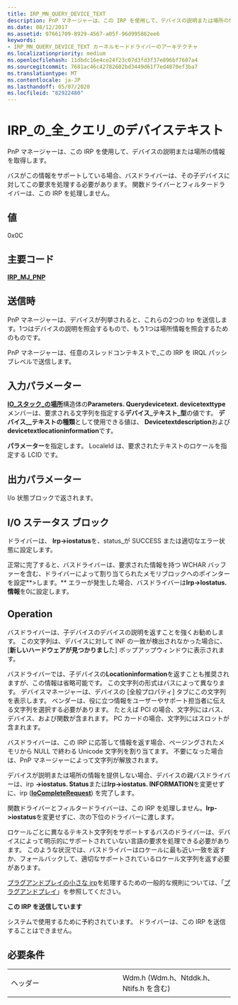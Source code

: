 ```yaml
---
title: IRP_MN_QUERY_DEVICE_TEXT
description: PnP マネージャーは、この IRP を使用して、デバイスの説明または場所の情報を取得します。バスがこの情報をサポートしている場合、バスドライバーは、その子デバイスに対してこの要求を処理する必要があります。 関数ドライバーとフィルタードライバーは、この IRP を処理しません。
ms.date: 08/12/2017
ms.assetid: 07661709-8929-4567-a05f-96d995862ee6
keywords:
- IRP_MN_QUERY_DEVICE_TEXT カーネルモードドライバーのアーキテクチャ
ms.localizationpriority: medium
ms.openlocfilehash: 11dbdc16e4ce24f23c07d3fd3f37e896bf7607a4
ms.sourcegitcommit: 7681ac46c42782602bd3449d61f7ed4870ef3ba7
ms.translationtype: MT
ms.contentlocale: ja-JP
ms.lasthandoff: 05/07/2020
ms.locfileid: "82922480"
---
```

# <a name="irp_mn_query_device_text"></a>IRP\_の\_全\_クエリ\_のデバイステキスト


PnP マネージャーは、この IRP を使用して、デバイスの説明または場所の情報を取得します。

バスがこの情報をサポートしている場合、バスドライバーは、その子デバイスに対してこの要求を処理する必要があります。 関数ドライバーとフィルタードライバーは、この IRP を処理しません。

## <a name="value"></a>値

0x0C

<a name="major-code"></a>主要コード
----------

[**IRP\_MJ\_PNP**](irp-mj-pnp.md)

<a name="when-sent"></a>送信時
---------

PnP マネージャーは、デバイスが列挙されると、これらの2つの Irp を送信します。1つはデバイスの説明を照会するもので、もう1つは場所情報を照会するためのものです。

PnP マネージャーは、任意のスレッドコンテキストで\_この IRP を IRQL パッシブレベルで送信します。

## <a name="input-parameters"></a>入力パラメーター


[**IO\_スタック\_の場所**](https://docs.microsoft.com/windows-hardware/drivers/ddi/wdm/ns-wdm-_io_stack_location)構造体の**Parameters. Querydevicetext. devicetexttype**メンバーは、要求される文字列を指定する**デバイス\_テキスト\_型**の値です。 **デバイス\_\_テキストの種類**として使用できる値は、 **Devicetextdescription**および**devicetextlocationinformation**です。

**パラメーター**を指定します。 LocaleId は、要求されたテキストのロケールを指定する LCID です。

## <a name="output-parameters"></a>出力パラメーター


I/o 状態ブロックで返されます。

## <a name="io-status-block"></a>I/O ステータス ブロック


ドライバーは、 **Irp-&gt;iostatus**を、status\_が SUCCESS または適切なエラー状態に設定します。

正常に完了すると、バスドライバーは、要求された情報を持つ WCHAR バッファーを含む、ドライバーによって割り当てられたメモリブロックへのポインターを設定**&gt;します。** エラーが発生した場合、バスドライバーは**Irp-&gt;Iostatus. 情報**を0に設定します。

<a name="operation"></a>Operation
---------

バスドライバーは、子デバイスのデバイスの説明を返すことを強くお勧めします。 この文字列は、デバイスに対して INF の一致が検出されなかった場合に、[**新しいハードウェアが見つかりまし**た] ポップアップウィンドウに表示されます。

バスドライバーでは、子デバイスの**Locationinformation**を返すことも推奨されますが、この情報は省略可能です。 この文字列の形式はバスによって異なります。 デバイスマネージャーは、デバイスの [全般プロパティ] タブにこの文字列を表示します。 ベンダーは、役に立つ情報をユーザーやサポート担当者に伝える文字列を選択する必要があります。 たとえば PCI の場合、文字列にはバス、デバイス、および関数が含まれます。 PC カードの場合、文字列にはスロットが含まれます。

バスドライバーは、この IRP に応答して情報を返す場合、ページングされたメモリから NULL で終わる Unicode 文字列を割り当てます。 不要になった場合は、PnP マネージャーによって文字列が解放されます。

デバイスが説明または場所の情報を提供しない場合、デバイスの親バスドライバーは、irp **-&gt;iostatus. Status**または**Irp-&gt;iostatus. INFORMATION**を変更せずに、irp ([**IoCompleteRequest**](https://docs.microsoft.com/windows-hardware/drivers/ddi/wdm/nf-wdm-iocompleterequest)) を完了します。

関数ドライバーとフィルタードライバーは、この IRP を処理しません。**Irp-&gt;iostatus**を変更せずに、次の下位のドライバーに渡します。

ロケールごとに異なるテキスト文字列をサポートするバスのドライバーは、デバイスによって明示的にサポートされていない言語の要求を処理できる必要があります。 このような状況では、バスドライバーはロケールに最も近い一致を返すか、フォールバックして、適切なサポートされているロケール文字列を返す必要があります。

[プラグアンドプレイの小さな irp](plug-and-play-minor-irps.md)を処理するための一般的な規則については、「[プラグアンドプレイ](https://docs.microsoft.com/windows-hardware/drivers/kernel/implementing-plug-and-play)」を参照してください。

**この IRP を送信しています**

システムで使用するために予約されています。 ドライバーは、この IRP を送信することはできません。

<a name="requirements"></a>必要条件
------------

<table>
<colgroup>
<col width="50%" />
<col width="50%" />
</colgroup>
<tbody>
<tr class="odd">
<td><p>ヘッダー</p></td>
<td>Wdm.h (Wdm.h、Ntddk.h、Ntifs.h を含む)</td>
</tr>
</tbody>
</table>

 

 




